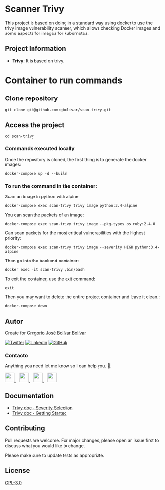 # Scanner Trivy

This project is based on doing in a standard way using docker to use the trivy image vulnerability scanner, which allows checking Docker images and some aspects for images for kubernetes.
## Project Information
- **Trivy**: It is based on trivy.

# Container to run commands

## Clone repository
```shell
git clone git@github.com:gbolivar/scan-trivy.git
```

## Access the project
```shell
cd scan-trivy
```

### Commands executed locally

Once the repository is cloned, the first thing is to generate the docker images:

```shell
docker-compose up -d --build
```
### To run the command in the container:

Scan an image in python with alpine
```shell
docker-compose exec scan-trivy trivy image python:3.4-alpine
```

You can scan the packets of an image:

```shell
docker-compose exec scan-trivy trivy image --pkg-types os ruby:2.4.0
```

Can scan packets for the most critical vulnerabilities with the highest priority:

```shell
docker-compose exec scan-trivy trivy image --severity HIGH python:3.4-alpine
```

Then go into the backend container:

```shell
docker exec -it scan-trivy /bin/bash
```

To exit the container, use the exit command:

```shell
exit
```

Then you may want to delete the entire project container and leave it clean.:

```shell
docker-compose down
```
## Autor
Create for [Gregorio José Bolívar Bolívar](https://x.com/gbolivarb)

[![Twitter](https://img.shields.io/twitter/follow/gbolivarb?style=social)](https://x.com/gbolivarb)
[![Linkedin](https://img.shields.io/badge/LinkedIn-0077B5?style=flat&logo=linkedin&labelColor=0077B5)](https://www.linkedin.com/in/gregorio-bolivar/)
[![GitHub](https://img.shields.io/github/followers/gbolivar?style=social)](https://github.com/gbolivar)

### Contacto
<p>
  Anything you need let me know so I can help you. 💬.
</p>
<p>
    <a href="https://x.com/gbolivarb" target="_blank">
        <img src="https://abs.twimg.com/responsive-web/client-web/icon-ios.77d25eba.png" 
    height="30">
    </a> &nbsp;&nbsp;
    <a href="https://github.com/gbolivar" target="_blank">
        <img src="https://cdn.iconscout.com/icon/free/png-256/github-153-675523.png" 
    height="30">
    </a> &nbsp;&nbsp;
    <a href="https://www.linkedin.com/in/gregorio-bolivar/" target="_blank">
        <img src="https://upload.wikimedia.org/wikipedia/commons/thumb/c/ca/LinkedIn_logo_initials.png/768px-LinkedIn_logo_initials.png" 
    height="30">
    </a>  &nbsp;&nbsp;
    <a href="https://ironsofts.com" target="_blank">
        <img src="https://ironsofts.com/assets/images/app/logo.png" 
    height="30">
    </a>
</p>

## Documentation
- [Trivy doc - Severity Selection](https://trivy.dev/latest/docs/scanner/vulnerability/#severity-selection)
- [Trivy doc - Getting Started](https://trivy.dev/latest/getting-started/)


## Contributing

Pull requests are welcome. For major changes, please open an issue first
to discuss what you would like to change.

Please make sure to update tests as appropriate.

## License

[GPL-3.0](https://www.gnu.org/licenses/gpl-3.0.html)




